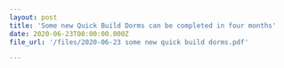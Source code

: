 ```yaml
---
layout: post
title: 'Some new Quick Build Dorms can be completed in four months'
date: 2020-06-23T00:00:00.000Z
file_url: '/files/2020-06-23 some new quick build dorms.pdf'

---
```



